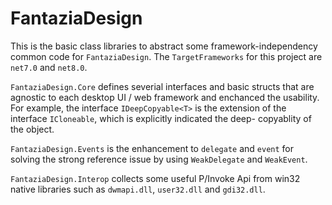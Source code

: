 # FantaziaDesign

This is the basic class libraries to abstract some framework-independency common code for `FantaziaDesign`. The `TargetFrameworks` for this project are `net7.0` and `net8.0`.

`FantaziaDesign.Core` defines severial interfaces and basic structs that are agnostic to each desktop UI / web framework and enchanced the usability. For example, the interface `IDeepCopyable<T>` is the extension of the interface `ICloneable`, which is explicitly indicated the deep- copyablity of the object.

`FantaziaDesign.Events` is the enhancement to `delegate` and `event` for solving the strong reference issue by using `WeakDelegate` and `WeakEvent`.

`FantaziaDesign.Interop` collects some useful P/Invoke Api from win32 native libraries such as `dwmapi.dll`, `user32.dll` and `gdi32.dll`.